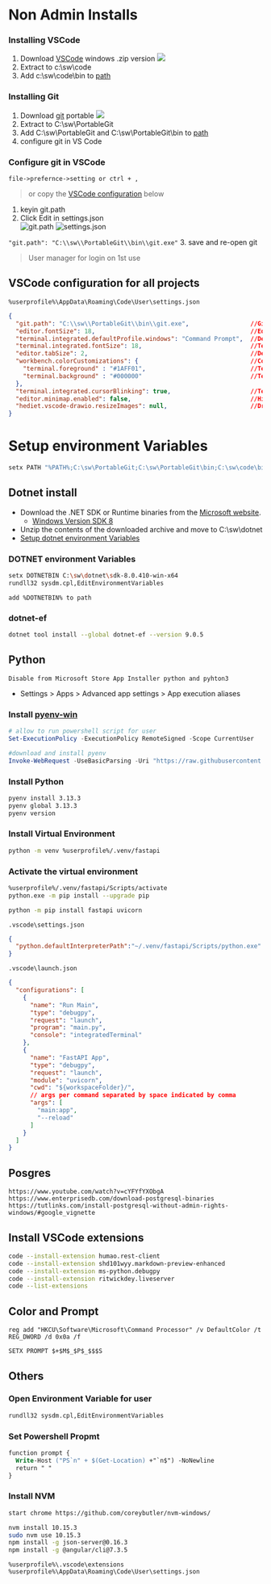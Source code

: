 # Non Admin Installs

### Installing VSCode
1. Download [VSCode][1] windows .zip version 
  ![](img\vscode-zip.png)
1. Extract to c:\sw\code
1. Add c:\sw\code\bin to [path](#adding-to-path)

### Installing Git
1. Download [git][2] portable
  ![](img\git-portable.png)
1. Extract to C:\sw\PortableGit
1. Add C:\sw\PortableGit and C:\sw\PortableGit\bin to [path](#setup-environment-variables)
1. configure git in VS Code

### Configure git in VSCode
`file->prefernce->setting or ctrl + ,`
> or copy the [VSCode configuration](#vscode-configuration-for-all-projects) below
1. keyin git.path
2. Click Edit in settings.json  
  ![git.path][3] 
  ![settings.json][4]

  `"git.path": "C:\\sw\\PortableGit\\bin\\git.exe"`
3. save and re-open git
> User manager for login on 1st use

## VSCode configuration for all projects
`%userprofile%\AppData\Roaming\Code\User\settings.json`
```json
{
  "git.path": "C:\\sw\\PortableGit\\bin\\git.exe",                 //Git Executable Path
  "editor.fontSize": 18,                                           //Editor Font Size
  "terminal.integrated.defaultProfile.windows": "Command Prompt",  //Default Terminal - CMD
  "terminal.integrated.fontSize": 18,                              //Terminal Font Size
  "editor.tabSize": 2,                                             //Default Editor space tab size
  "workbench.colorCustomizations": {                               //Color Customization
    "terminal.foreground" : "#1AFF01",                             //Terminal Text Color
    "terminal.background" : "#000000"                              //Terminal Background Color
  },
  "terminal.integrated.cursorBlinking": true,                      //Terminal Corsor
  "editor.minimap.enabled": false,                                 //Hide Minimap
  "hediet.vscode-drawio.resizeImages": null,                       //Drwa IO Extsion resize image
}
```

# Setup environment Variables
```bash
setx PATH "%PATH%;C:\sw\PortableGit;C:\sw\PortableGit\bin;C:\sw\code\bin;"
```

## Dotnet install
- Download the .NET SDK or Runtime binaries from the [Microsoft website][dn]. 
  - [Windows Version SDK 8][dn8w]
- Unzip the contents of the downloaded archive and move to C:\sw\dotnet
- [Setup dotnet environment Variables](#dotnet)

### DOTNET environment Variables
```bash
setx DOTNETBIN C:\sw\dotnet\sdk-8.0.410-win-x64
rundll32 sysdm.cpl,EditEnvironmentVariables
```
`add %DOTNETBIN% to path`

### dotnet-ef
```bash
dotnet tool install --global dotnet-ef --version 9.0.5
```

## Python
`Disable from Microsoft Store App Installer python and pyhton3`
  - Settings > Apps > Advanced app settings > App execution aliases

### Install [pyenv-win](https://github.com/pyenv-win/pyenv-win)

```powershell
# allow to run powershell script for user
Set-ExecutionPolicy -ExecutionPolicy RemoteSigned -Scope CurrentUser

#download and install pyenv
Invoke-WebRequest -UseBasicParsing -Uri "https://raw.githubusercontent.com/pyenv-win/pyenv-win/master/pyenv-win/install-pyenv-win.ps1" -OutFile "./install-pyenv-win.ps1"; &"./install-pyenv-win.ps1"
```

### Install Python
```bash
pyenv install 3.13.3
pyenv global 3.13.3
pyenv version
```

### Install Virtual Environment
```bash
python -m venv %userprofile%/.venv/fastapi
```

### Activate the virtual environment
```bash
%userprofile%/.venv/fastapi/Scripts/activate
python.exe -m pip install --upgrade pip
```

```bash
python -m pip install fastapi uvicorn
```

`.vscode\settings.json`
```json
{
  "python.defaultInterpreterPath":"~/.venv/fastapi/Scripts/python.exe"
}
```
`.vscode\launch.json`
```json
{
  "configurations": [
    {
      "name": "Run Main",
      "type": "debugpy",
      "request": "launch",
      "program": "main.py",
      "console": "integratedTerminal"
    },
    {
      "name": "FastAPI App",
      "type": "debugpy",
      "request": "launch",
      "module": "uvicorn",
      "cwd": "${workspaceFolder}/",
      // args per command separated by space indicated by comma      
      "args": [
        "main:app",
        "--reload"
      ]
    }    
  ]
}
```

## Posgres
```
https://www.youtube.com/watch?v=cYFYfYXObgA
https://www.enterprisedb.com/download-postgresql-binaries
https://tutlinks.com/install-postgresql-without-admin-rights-windows/#google_vignette
```


## Install VSCode extensions
```bash
code --install-extension humao.rest-client
code --install-extension shd101wyy.markdown-preview-enhanced
code --install-extension ms-python.debugpy
code --install-extension ritwickdey.liveserver
code --list-extensions
```

## Color and Prompt
```
reg add "HKCU\Software\Microsoft\Command Processor" /v DefaultColor /t REG_DWORD /d 0x0a /f

SETX PROMPT $+$M$_$P$_$$$S
```


## Others

### Open Environment Variable for user
```bash
rundll32 sysdm.cpl,EditEnvironmentVariables
```

### Set Powershell Propmt
```ps
function prompt {
  Write-Host ("PS`n" + $(Get-Location) +"`n$") -NoNewline
  return " "
}
```

### Install NVM
```bash
start chrome https://github.com/coreybutler/nvm-windows/

nvm install 10.15.3
sudo nvm use 10.15.3
npm install -g json-server@0.16.3
npm install -g @angular/cli@7.3.5
```

```explorer
%userprofile%\.vscode\extensions
%userprofile%\AppData\Roaming\Code\User\settings.json
```

[1]:https://code.visualstudio.com/download
[2]:https://git-scm.com/downloads/win
[3]:img/vsc-git-path.png
[4]:img/vsc-git-path-save.png
[dn]:https://dotnet.microsoft.com/en-us/download/dotnet
[dn8w]:https://dotnet.microsoft.com/en-us/download/dotnet/thank-you/sdk-8.0.410-windows-x64-binaries
